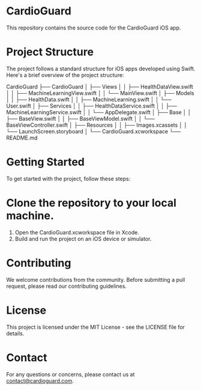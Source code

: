 # CardioGuard

This repository contains the source code for the CardioGuard iOS app.

# Project Structure

The project follows a standard structure for iOS apps developed using Swift. Here's a brief overview of the project structure:

CardioGuard
├── CardioGuard
│   ├── Views
│   │   ├── HealthDataView.swift
│   │   ├── MachineLearningView.swift
│   │   └── MainView.swift
│   ├── Models
│   │   ├── HealthData.swift
│   │   ├── MachineLearning.swift
│   │   └── User.swift
│   ├── Services
│   │   ├── HealthDataService.swift
│   │   ├── MachineLearningService.swift
│   │   └── AppDelegate.swift
│   ├── Base
│   │   ├── BaseView.swift
│   │   ├── BaseViewModel.swift
│   │   └── BaseViewController.swift
│   ├── Resources
│   │   ├── Images.xcassets
│   │   └── LaunchScreen.storyboard
│   └── CardioGuard.xcworkspace
└── README.md

# Getting Started

To get started with the project, follow these steps:

# Clone the repository to your local machine.

1. Open the CardioGuard.xcworkspace file in Xcode.
2. Build and run the project on an iOS device or simulator.

# Contributing

We welcome contributions from the community. Before submitting a pull request, please read our contributing guidelines.

# License

This project is licensed under the MIT License - see the LICENSE file for details.

# Contact

For any questions or concerns, please contact us at contact@cardioguard.com.

